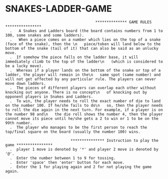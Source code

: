 # SNAKES-LADDER-GAME
                                            ************** GAME RULES ****************
      .   A Snakes and Ladders board (the board contains numbers from 1 to 100, some snakes and some ladders).
      .   When a piece comes on a number which lies on the top of a snake (face of the snake), then the \n   piece/token will land below to the bottom of the snake (tail of it) that can also be said as an unlucky move.
      .  If somehow the piece falls on the ladder base, it will immediately climb to the top of the ladder\n   (which is considered to be a lucky move).
      .  Whereas if a player lands on the bottom of the snake or top of a ladder, the player will remain in the\n   same spot (same number) and will not get affected by any particular rule. The players can never move down ladders.
      .  The pieces of different players can overlap each other without knocking out anyone. There is no concept\n   of knocking out by opponent players in Snakes and Ladders.
      .  To win, the player needs to roll the exact number of die to land on the number 100. If he/she fails to do\n   so, then the player needs to roll the die again in the next turn. For example, if a player is on the number 98 and\n   the die roll shows the number 4, then the player cannot move its piece until he/she gets a 2 to win or 1 to be on the 99th number.
      .  The player who manages to be the first person to reach the top/final square on the board (usually the number 100) wins.

                                 *************** Instruction to play the game ****************
      .  player 1 move is denoted by '*' and player 2 move is denoted by '@'.
      .  Enter the number between 1 to 9 for tossing.
      .  Enter 'space' then 'enter' button for each move.
      .  Enter the 1 for playing again and 2 for not playing the game again. 
